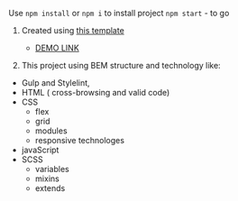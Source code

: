 Use `npm install` or `npm i` to install project
`npm start` - to go
1. Created using [this template](https://www.figma.com/file/7qwsWggv9BAxMi2VPhBuPr/Air-(formerly-Dia)?node-id=9138%3A35)

    - [DEMO LINK](https://webdevw.github.io/air-landing/)
    
2. This project using BEM structure and technology like:
- Gulp and Stylelint,
- HTML ( cross-browsing and valid code)
- CSS 
  - flex
  - grid
  - modules
  - responsive technologes  
- javaScript
- SCSS
  - variables
  - mixins
  - extends
